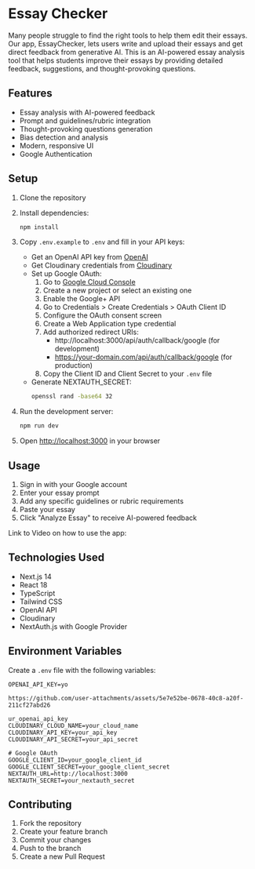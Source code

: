 # Essay Checker

Many people struggle to find the right tools to help them edit their essays. Our app, EssayChecker, lets users write and upload their essays and get direct feedback from generative AI. This is an AI-powered essay analysis tool that helps students improve their essays by providing detailed feedback, suggestions, and thought-provoking questions.

## Features

- Essay analysis with AI-powered feedback
- Prompt and guidelines/rubric integration
- Thought-provoking questions generation
- Bias detection and analysis
- Modern, responsive UI
- Google Authentication

## Setup

1. Clone the repository
2. Install dependencies:
   ```bash
   npm install
   ```
3. Copy `.env.example` to `.env` and fill in your API keys:
   - Get an OpenAI API key from [OpenAI](https://platform.openai.com)
   - Get Cloudinary credentials from [Cloudinary](https://cloudinary.com)
   - Set up Google OAuth:
     1. Go to [Google Cloud Console](https://console.cloud.google.com)
     2. Create a new project or select an existing one
     3. Enable the Google+ API
     4. Go to Credentials > Create Credentials > OAuth Client ID
     5. Configure the OAuth consent screen
     6. Create a Web Application type credential
     7. Add authorized redirect URIs:
        - http://localhost:3000/api/auth/callback/google (for development)
        - https://your-domain.com/api/auth/callback/google (for production)
     8. Copy the Client ID and Client Secret to your `.env` file
   - Generate NEXTAUTH_SECRET:
     ```bash
     openssl rand -base64 32
     ```

4. Run the development server:
   ```bash
   npm run dev
   ```

5. Open [http://localhost:3000](http://localhost:3000) in your browser

## Usage

1. Sign in with your Google account
2. Enter your essay prompt
3. Add any specific guidelines or rubric requirements
4. Paste your essay
5. Click "Analyze Essay" to receive AI-powered feedback

Link to Video on how to use the app: 


## Technologies Used

- Next.js 14
- React 18
- TypeScript
- Tailwind CSS
- OpenAI API
- Cloudinary
- NextAuth.js with Google Provider

## Environment Variables

Create a `.env` file with the following variables:

```
OPENAI_API_KEY=yo

https://github.com/user-attachments/assets/5e7e52be-0678-40c8-a20f-211cf27abd26

ur_openai_api_key
CLOUDINARY_CLOUD_NAME=your_cloud_name
CLOUDINARY_API_KEY=your_api_key
CLOUDINARY_API_SECRET=your_api_secret

# Google OAuth
GOOGLE_CLIENT_ID=your_google_client_id
GOOGLE_CLIENT_SECRET=your_google_client_secret
NEXTAUTH_URL=http://localhost:3000
NEXTAUTH_SECRET=your_nextauth_secret
```

## Contributing

1. Fork the repository
2. Create your feature branch
3. Commit your changes
4. Push to the branch
5. Create a new Pull Request

